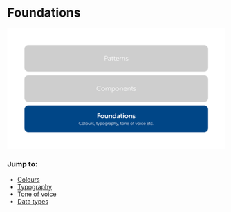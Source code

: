 # Foundations

![](../.gitbook/assets/structure-foundations.png)

### Jump to:

* [Colours](colours.md)
* [Typography](typography.md)
* [Tone of voice](tone-of-voice.md)
* [Data types](formatting.md)

